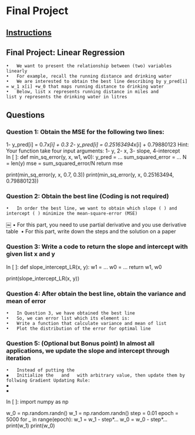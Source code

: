# Final Project

## [Instructions]()

## Final Project: Linear Regression
	•	We want to present the relationship between (two) variables linearly 
	•	For example, recall the running distance and drinking water 
	•	We are interested to obtain the best line describing by y_pred[i] = w_1 x[i] +w_0 that maps running distance to drinking water 
	•	Below, list x represents running distance in miles and list y represents the drinking water in litres 

## Questions
### Question 1: Obtain the MSE for the following two lines:
1- y_pred[i] = 0.7*x[i] + 0.3
2- y_pred[i] = 0.25163494*x[i] + 0.79880123
Hint: Your function take four input arguments: 1- y, 2- x, 3- slope, 4-intercept
In [ ]:
def min_sq_error(y, x, w1, w0):
    y_pred = ...
    sum_squared_error = ...
    N = len(y)
    mse = sum_squared_error/N
    return mse

print(min_sq_error(y, x, 0.7, 0.3))
print(min_sq_error(y, x, 0.25163494, 0.79880123))


### Question 2: Obtain the best line (Coding is not required)
	•	In order the best line, we want to obtain which slope (￼) and intercept (￼) minimize the mean-square-error (MSE) 

￼
	•	For this part, you need to use partial derivative and you use derivative table 
	•	For this part, write down the steps and the solution on a paper



### Question 3: Write a code to return the slope and intercept with given list x and y
	
In [ ]:
def slope_intercept_LR(x, y):
    w1 = ...
    w0 = ...
    return w1, w0

print(slope_intercept_LR(x, y))




### Question 4: After obtain the best line, obtain the variance and mean of error
	•	In Question 3, we have obtained the best line
	•	So, we can error list which its element is: ￼
	•	Write a function that calculate variance and mean of list ￼
	•	Plot the distribution of the error for optimal line




### Question 5: (Optional but Bonus point) In almost all applications, we update the slope and intercept through iteration
	•	Instead of putting the ￼ ￼
	▪	Initialize the ￼ and ￼ with arbitrary value, then update them by follwing Gradient Updating Rule:
	▪	￼
	▪	￼
In [ ]:
import numpy as np

w_0 = np.random.randn()
w_1 = np.random.randn()
step = 0.01
epoch = 5000
for _ in range(epoch):
    w_1 = w_1 - step*...
    w_0 = w_0 - step*...
print(w_1)
print(w_0)
